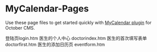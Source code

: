 # MyCalendar-Pages

Use these page files to get started quickly with  [MyCalendar plugin](https://octobercms.com/plugin/kurtjensen-mycalendar) for October CMS.

登陆页login.htm
医生的个人中心 doctorindex.htm
医生的首次填写表单   doctorfirst.htm 
医生的添加日历页  eventform.htm

